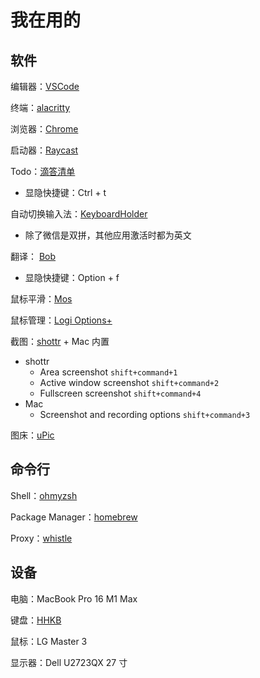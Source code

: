 # 我在用的

## 软件

编辑器：[VSCode](https://code.visualstudio.com/)

终端：[alacritty](https://github.com/alacritty/alacritty)

浏览器：[Chrome](Chrome/Chrome.md)

启动器：[Raycast](https://raycast.com)

Todo：[滴答清单](https://dida365.com/)

- 显隐快捷键：Ctrl + t

自动切换输入法：[KeyboardHolder](https://github.com/leaves615/KeyboardHolder)

- 除了微信是双拼，其他应用激活时都为英文

翻译： [Bob](https://github.com/ripperhe/Bob)

- 显隐快捷键：Option + f

鼠标平滑：[Mos](https://mos.caldis.me/)

鼠标管理：[Logi Options+](https://www.logitech.com/en-us/software/options.html)

截图：[shottr](https://shottr.cc/) + Mac 内置

- shottr
  - Area screenshot `shift+command+1`
  - Active window screenshot `shift+command+2`
  - Fullscreen screenshot `shift+command+4`
- Mac
  - Screenshot and recording options `shift+command+3`

图床：[uPic](https://github.com/gee1k/uPic)

## 命令行

Shell：[ohmyzsh](https://ohmyz.sh/)

Package Manager：[homebrew](https://brew.sh/)

Proxy：[whistle](https://github.com/avwo/whistle)

## 设备

电脑：MacBook Pro 16 M1 Max

键盘：[HHKB](hhkb)

鼠标：LG Master 3

显示器：Dell U2723QX 27 寸
